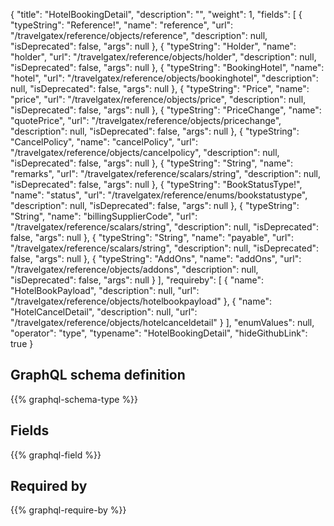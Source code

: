 {
  "title": "HotelBookingDetail",
  "description": "",
  "weight": 1,
  "fields": [
    {
      "typeString": "Reference!",
      "name": "reference",
      "url": "/travelgatex/reference/objects/reference",
      "description": null,
      "isDeprecated": false,
      "args": null
    },
    {
      "typeString": "Holder",
      "name": "holder",
      "url": "/travelgatex/reference/objects/holder",
      "description": null,
      "isDeprecated": false,
      "args": null
    },
    {
      "typeString": "BookingHotel",
      "name": "hotel",
      "url": "/travelgatex/reference/objects/bookinghotel",
      "description": null,
      "isDeprecated": false,
      "args": null
    },
    {
      "typeString": "Price",
      "name": "price",
      "url": "/travelgatex/reference/objects/price",
      "description": null,
      "isDeprecated": false,
      "args": null
    },
    {
      "typeString": "PriceChange",
      "name": "quotePrice",
      "url": "/travelgatex/reference/objects/pricechange",
      "description": null,
      "isDeprecated": false,
      "args": null
    },
    {
      "typeString": "CancelPolicy",
      "name": "cancelPolicy",
      "url": "/travelgatex/reference/objects/cancelpolicy",
      "description": null,
      "isDeprecated": false,
      "args": null
    },
    {
      "typeString": "String",
      "name": "remarks",
      "url": "/travelgatex/reference/scalars/string",
      "description": null,
      "isDeprecated": false,
      "args": null
    },
    {
      "typeString": "BookStatusType!",
      "name": "status",
      "url": "/travelgatex/reference/enums/bookstatustype",
      "description": null,
      "isDeprecated": false,
      "args": null
    },
    {
      "typeString": "String",
      "name": "billingSupplierCode",
      "url": "/travelgatex/reference/scalars/string",
      "description": null,
      "isDeprecated": false,
      "args": null
    },
    {
      "typeString": "String",
      "name": "payable",
      "url": "/travelgatex/reference/scalars/string",
      "description": null,
      "isDeprecated": false,
      "args": null
    },
    {
      "typeString": "AddOns",
      "name": "addOns",
      "url": "/travelgatex/reference/objects/addons",
      "description": null,
      "isDeprecated": false,
      "args": null
    }
  ],
  "requireby": [
    {
      "name": "HotelBookPayload",
      "description": null,
      "url": "/travelgatex/reference/objects/hotelbookpayload"
    },
    {
      "name": "HotelCancelDetail",
      "description": null,
      "url": "/travelgatex/reference/objects/hotelcanceldetail"
    }
  ],
  "enumValues": null,
  "operator": "type",
  "typename": "HotelBookingDetail",
  "hideGithubLink": true
}
## GraphQL schema definition

{{% graphql-schema-type %}}

## Fields

{{% graphql-field %}}

## Required by

{{% graphql-require-by %}}
